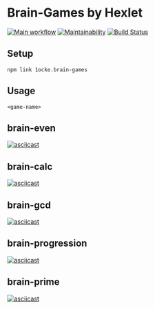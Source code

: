 # Brain-Games by Hexlet

[![Main workflow](https://github.com/1ocke/frontend-project-lvl1/workflows/Main%20workflow/badge.svg)](https://github.com/1ocke/frontend-project-lvl1/actions)
[![Maintainability](https://api.codeclimate.com/v1/badges/d3efa2cb8b46d1af1dca/maintainability)](https://codeclimate.com/github/1ocke/frontend-project-lvl1/maintainability)
[![Build Status](https://travis-ci.org/1ocke/frontend-project-lvl1.svg?branch=master)](https://travis-ci.org/1ocke/frontend-project-lvl1)

## Setup

    npm link 1ocke.brain-games

## Usage
    <game-name>

## brain-even
[![asciicast](https://asciinema.org/a/afFc2JQfxM5PqTRqTbCF9nXVO.svg)](https://asciinema.org/a/afFc2JQfxM5PqTRqTbCF9nXVO)

## brain-calc
[![asciicast](https://asciinema.org/a/4FyOY6rd7i2E4vCfl7IbYVaQi.svg)](https://asciinema.org/a/4FyOY6rd7i2E4vCfl7IbYVaQi)

## brain-gcd
[![asciicast](https://asciinema.org/a/AcEbiWEfFVwbzAHlUl7vmXB84.svg)](https://asciinema.org/a/AcEbiWEfFVwbzAHlUl7vmXB84)

## brain-progression
[![asciicast](https://asciinema.org/a/rUnGsWeHjCTsVhLo5ULmmm4IH.svg)](https://asciinema.org/a/rUnGsWeHjCTsVhLo5ULmmm4IH)

## brain-prime
[![asciicast](https://asciinema.org/a/znAUMt759z4D46T5HPDE0vKyV.svg)](https://asciinema.org/a/znAUMt759z4D46T5HPDE0vKyV)
